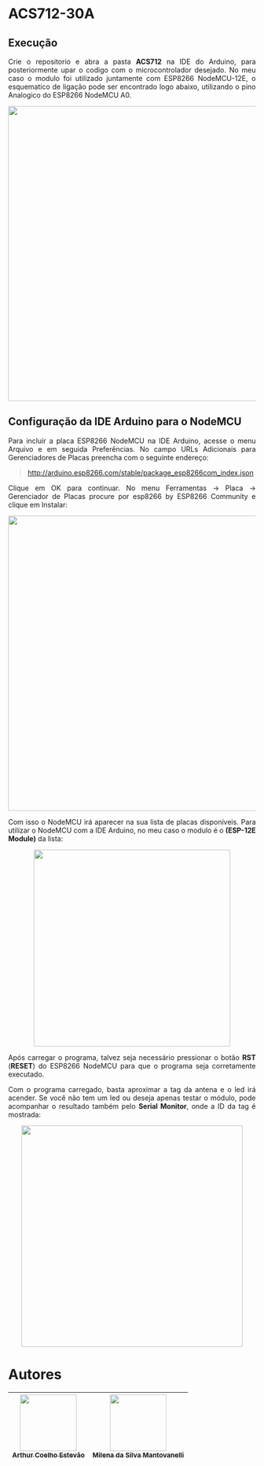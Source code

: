 <div  Align="justify">

# ACS712-30A

## Execução
Crie o repositorio e abra a pasta **ACS712** na IDE do Arduino, para posteriormente upar o codigo com o microcontrolador desejado. No meu caso o modulo foi utilizado juntamente com ESP8266 NodeMCU-12E, o esquematico de ligação pode ser encontrado logo abaixo, utilizando o pino Analogico do ESP8266 NodeMCU A0.
  
<div align="center">
  <img src="https://github.com/arthurcoelho442/ACS712-NodeMCU-12E/assets/56831082/561e7dbd-e0cc-4845-b395-99b07b2824e4" width=600><br>
</div>

## Configuração da IDE Arduino para o NodeMCU

Para incluir a placa ESP8266 NodeMCU na IDE Arduino, acesse o menu Arquivo e em seguida Preferências. No campo URLs Adicionais para Gerenciadores de Placas preencha com o seguinte endereço:


> http://arduino.esp8266.com/stable/package_esp8266com_index.json


Clique em OK para continuar. No menu Ferramentas -> Placa -> Gerenciador de Placas procure por esp8266 by ESP8266 Community e clique em Instalar:

  
<div align="center">
  <img src="https://www.arduinoecia.com.br/wp-content/uploads/2019/04/IDE-Arduino-Gerenciador-de-Placas-768x192.jpg" width=600><br>
</div>

  
Com isso o NodeMCU irá aparecer na sua lista de placas disponíveis. Para utilizar o NodeMCU com a IDE Arduino, no meu caso o modulo é o **(ESP-12E Module)** da lista:

  
<div align="center">
  <img src="https://www.arduinoecia.com.br/wp-content/uploads/2019/04/IDE-Arduino-Selecao-Placa-Nodemcu-ESP8266-600x329.jpg" width=400><br>
</div>

  
Após carregar o programa, talvez seja necessário pressionar o botão **RST** (**RESET**) do ESP8266 NodeMCU para que o programa seja corretamente executado.

Com o programa carregado, basta aproximar a tag da antena e o led irá acender. Se você não tem um led ou deseja apenas testar o módulo, pode acompanhar o resultado também pelo **Serial Monitor**, onde a ID da tag é mostrada:
  
  
<div align="center">
  <img src="https://www.arduinoecia.com.br/wp-content/uploads/2020/08/Serial-Monitor-Leitor-RFID-RDM6300.jpg" width=450><br>
</div>

# Autores
| [<img src="https://avatars.githubusercontent.com/u/56831082?v=4" width=115><br><sub>Arthur Coelho Estevão</sub>](https://github.com/arthurcoelho442) |  [<img src="https://avatars.githubusercontent.com/u/56406192?v=4" width=115><br><sub>Milena da Silva Mantovanelli</sub>](https://github.com/Milena0899) |
| :---: | :---: |
</div>
